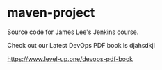 # maven-project
Source code for James Lee's Jenkins course.

Check out our Latest DevOps PDF book ls djahsdkjl

https://www.level-up.one/devops-pdf-book
